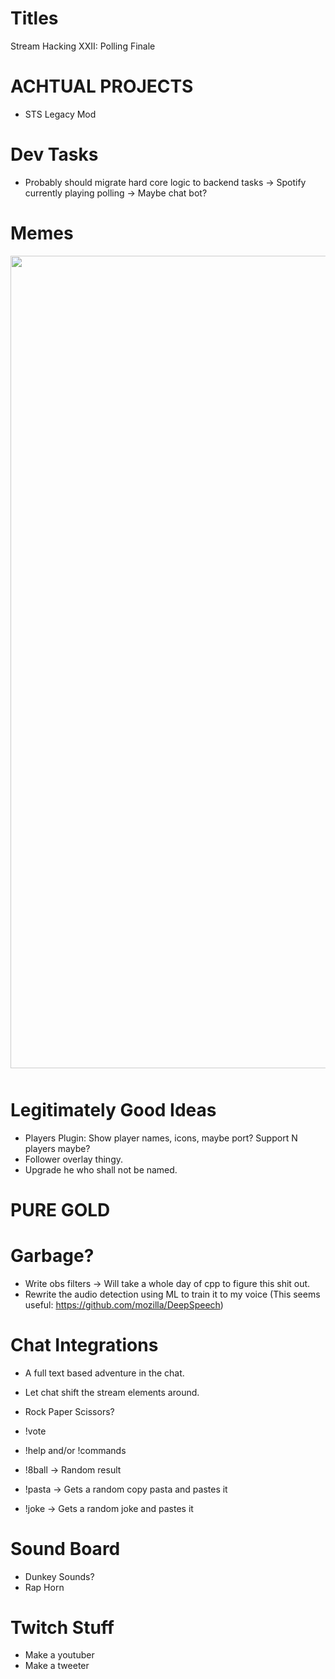 Titles
======
Stream Hacking XXII: Polling Finale

ACHTUAL PROJECTS
================
* STS Legacy Mod

Dev Tasks
==========
* Probably should migrate hard core logic to backend tasks
  -> Spotify currently playing polling
  -> Maybe chat bot?

Memes
======
<div style="opacity: 0.8; display: flex; align-items: center; justify-content: center; margin-bottom: 50px;">
<img style="width:1300px;" src="/assets/images/pears.png" />
</div>

Legitimately Good Ideas
========================
* Players Plugin: Show player names, icons, maybe port? Support N players maybe?
* Follower overlay thingy.
* Upgrade he who shall not be named.

PURE GOLD
==========


Garbage?
========
* Write obs filters -> Will take a whole day of cpp to figure this shit out.
* Rewrite the audio detection using ML to train it to my voice
    (This seems useful: https://github.com/mozilla/DeepSpeech)

Chat Integrations
=================
* A full text based adventure in the chat.
* Let chat shift the stream elements around.
* Rock Paper Scissors?

* !vote
* !help and/or !commands
* !8ball -> Random result
* !pasta -> Gets a random copy pasta and pastes it
* !joke -> Gets a random joke and pastes it

Sound Board
============
* Dunkey Sounds?
* Rap Horn

Twitch Stuff
=============
* Make a youtuber
* Make a tweeter
